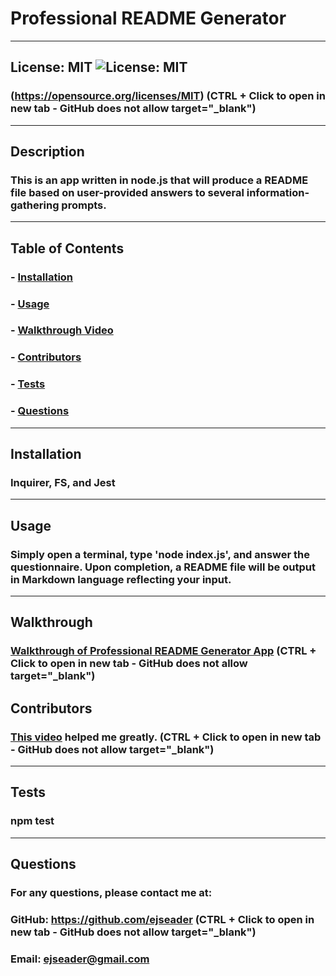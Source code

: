 
  # Professional README Generator
  ---

  ## License: MIT  ![License: MIT](https://img.shields.io/badge/License-MIT-yellow.svg) 
  ### (https://opensource.org/licenses/MIT) (CTRL + Click to open in new tab - GitHub does not allow target="_blank")
  ---

  ## Description
  ### This is an app written in node.js that will produce a README file based on user-provided answers to several information-gathering prompts.
  ---
 
  ## Table of Contents
  
  ### - [Installation](#installation)
  ### - [Usage](#usage)
  ### - [Walkthrough Video](#walkthrough)
  ### - [Contributors](#contributors)
  ### - [Tests](#tests)
  ### - [Questions](#questions)
  ---
    
  ## Installation
  ### Inquirer, FS, and Jest
  ---

  ## Usage
  ### Simply open a terminal, type 'node index.js', and answer the questionnaire. Upon completion, a README file will be output in Markdown language reflecting your input.
  ---

  ## Walkthrough
  ### <a href="https://drive.google.com/file/d/1QrbyB1Zyt9PCgqNtG76S8nPr7fFX31mx/view" target="_blank">Walkthrough of Professional README Generator App</a> (CTRL + Click to open in new tab - GitHub does not allow target="_blank")

  ## Contributors
  ### <a href="https://www.youtube.com/watch?v=gRlkEJuGlgI" target="_blank">This video</a> helped me greatly. (CTRL + Click to open in new tab - GitHub does not allow target="_blank")
  ---

  ## Tests
  ### npm test
  ---

  ## Questions

  ### For any questions, please contact me at:
  ### GitHub: <a href="https://github.com/ejseader" target="_blank">https://github.com/ejseader</a> (CTRL + Click to open in new tab - GitHub does not allow target="_blank")
  ### Email: ejseader@gmail.com
